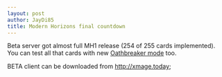 ```yaml
---
layout: post
author: JayDi85
title: Modern Horizons final countdown
---
```

Beta server got almost full MH1 release (254 of 255 cards implemented). You can test all that cards with new [Oathbreaker mode](https://weirdcards.org/oathbreaker) too.

BETA client can be downloaded from <a href="http://xmage.today">http://xmage.today</a>;